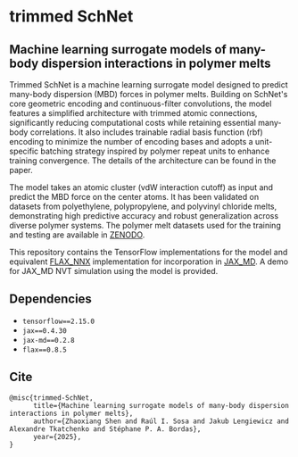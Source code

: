 # trimmed SchNet 
## Machine learning surrogate models of many-body dispersion interactions in polymer melts
Trimmed SchNet is a machine learning surrogate model designed to predict many-body dispersion (MBD) forces in polymer melts. Building on SchNet's core geometric encoding and continuous-filter convolutions, the model features a simplified architecture with trimmed atomic connections, significantly reducing computational costs while retaining essential many-body correlations. It also includes trainable radial basis function (rbf) encoding to minimize the number of encoding bases and adopts a unit-specific batching strategy inspired by polymer repeat units to enhance training convergence. The details of the architecture can be found in the paper.

The model takes an atomic cluster (vdW interaction cutoff) as input and predict the MBD force on the center atoms. It has been validated on datasets from polyethylene, polypropylene, and polyvinyl chloride melts, demonstrating high predictive accuracy and robust generalization across diverse polymer systems. The polymer melt datasets used for the training and testing are available in [ZENODO](TBD). 

This repository contains the TensorFlow implementations for the model and equivalent [FLAX_NNX](https://github.com/google/flax) implementation for incorporation in [JAX_MD](https://github.com/jax-md/jax-md). A demo for JAX_MD NVT simulation using the model is provided. 


## Dependencies
- `tensorflow==2.15.0`
- `jax==0.4.30`
- `jax-md==0.2.8`
- `flax==0.8.5`


## Cite
```
@misc{trimmed-SchNet,
      title={Machine learning surrogate models of many-body dispersion interactions in polymer melts}, 
      author={Zhaoxiang Shen and Raúl I. Sosa and Jakub Lengiewicz and Alexandre Tkatchenko and Stéphane P. A. Bordas},
      year={2025},
}
```

